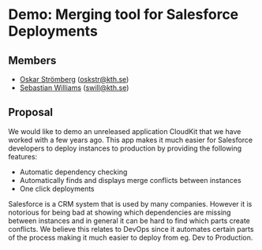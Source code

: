 # Demo: Merging tool for Salesforce Deployments

## Members
- [Oskar Strömberg](https://github.com/oskstr) (oskstr@kth.se)
- [Sebastian Williams](https://github.com/sfkwww) (swill@kth.se)

## Proposal

We would like to demo an unreleased application CloudKit that we have worked with a few years ago. This app makes it much easier for Salesforce developers to deploy instances to production by providing the following features:
- Automatic dependency checking
- Automatically finds and displays merge conflicts between instances
- One click deployments

Salesforce is a CRM system that is used by many companies. However it is notorious for being bad at showing which dependencies are missing between instances and in general it can be hard to find which parts create conflicts. We believe this relates to DevOps since it automates certain parts of the process making it much easier to deploy from eg. Dev to Production.
